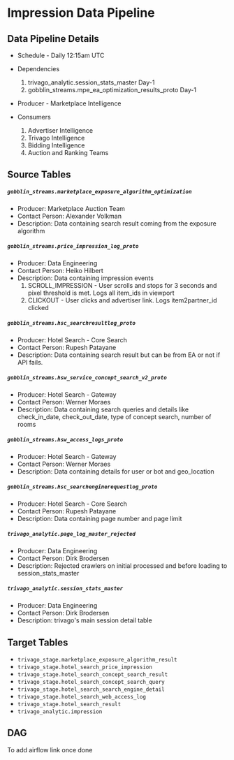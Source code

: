 # Impression Data Pipeline

## Data Pipeline Details

* Schedule - Daily 12:15am UTC

* Dependencies
  1. trivago_analytic.session_stats_master Day-1
  2. gobblin_streams.mpe_ea_optimization_results_proto Day-1

* Producer - Marketplace Intelligence
* Consumers
  1. Advertiser Intelligence
  2. Trivago Intelligence
  3. Bidding Intelligence
  4. Auction and Ranking Teams

## Source Tables
##### `gobblin_streams.marketplace_exposure_algorithm_optimization`
* Producer: Marketplace Auction Team
* Contact Person: Alexander Volkman
* Description: Data containing search result coming from the exposure algorithm

#####  `gobblin_streams.price_impression_log_proto`
* Producer: Data Engineering
* Contact Person: Heiko Hilbert
* Description: Data containing impression events
  1. SCROLL_IMPRESSION - User scrolls and stops for 3 seconds and pixel threshold is met. Logs all item_ids in viewport
  2. CLICKOUT - User clicks and advertiser link. Logs item2partner_id clicked

##### `gobblin_streams.hsc_searchresultlog_proto`
* Producer: Hotel Search - Core Search
* Contact Person: Rupesh Patayane
* Description: Data containing search result but can be from EA or not if API fails.

##### `gobblin_streams.hsw_service_concept_search_v2_proto`
* Producer: Hotel Search - Gateway
* Contact Person: Werner Moraes
* Description: Data containing search queries and details like check_in_date, check_out_date, type of concept search, number of rooms

##### `gobblin_streams.hsw_access_logs_proto`
* Producer: Hotel Search - Gateway
* Contact Person: Werner Moraes
* Description: Data containing details for user or bot and geo_location

##### `gobblin_streams.hsc_searchenginerequestlog_proto`
* Producer: Hotel Search - Core Search
* Contact Person: Rupesh Patayane
* Description: Data containing page number and page limit

##### `trivago_analytic.page_log_master_rejected`
* Producer: Data Engineering
* Contact Person: Dirk Brodersen
* Description: Rejected crawlers on initial processed and before loading to session_stats_master

##### `trivago_analytic.session_stats_master`
* Producer: Data Engineering
* Contact Person: Dirk Brodersen
* Description: trivago's main session detail table

## Target Tables
* `trivago_stage.marketplace_exposure_algorithm_result`
* `trivago_stage.hotel_search_price_impression`
* `trivago_stage.hotel_search_concept_search_result`
* `trivago_stage.hotel_search_concept_search_query`
* `trivago_stage.hotel_search_search_engine_detail`
* `trivago_stage.hotel_search_web_access_log`
* `trivago_stage.hotel_search_result`
* `trivago_analytic.impression`

## DAG

To add airflow link once done
